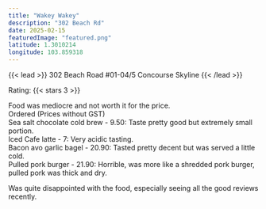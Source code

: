 ```yaml
---
title: "Wakey Wakey"
description: "302 Beach Rd"
date: 2025-02-15
featuredImage: "featured.png"
latitude: 1.3010214
longitude: 103.859318
---
```


{{< lead >}}
302 Beach Road #01-04/5 Concourse Skyline
{{< /lead >}}

Rating: {{< stars 3 >}}

Food was mediocre and not worth it for the price.\
Ordered (Prices without GST)\
Sea salt chocolate cold brew - 9.50: Taste pretty good but extremely small portion.\
Iced Cafe latte - 7: Very acidic tasting.\
Bacon avo garlic bagel - 20.90: Tasted pretty decent but was served a little cold.\
Pulled pork burger - 21.90: Horrible, was more like a shredded pork burger, pulled pork was thick and dry.

Was quite disappointed with the food, especially seeing all the good reviews recently.
